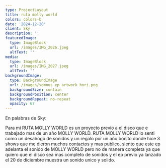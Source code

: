 ```yaml
---
type: ProjectLayout
title: ruta molly world
colors: colors-b
date: '2024-12-20'
client: Sky
description: ''
featuredImage:
  type: ImageBlock
  url: /images/IMG_2026.jpeg
  altText: ''
media:
  type: ImageBlock
  url: /images/IMG_2027.jpeg
  altText: ''
backgroundImage:
  type: BackgroundImage
  url: /images/somnus ep artwork hori.png
  backgroundSize: contain
  backgroundPosition: center
  backgroundRepeat: no-repeat
  opacity: 67
---
```

En palabras de Sky:

Para mi RUTA MOLLY WORLD es un proyecto previo a el disco que e trabajado mas de un año MOLLY WORLD. RUTA MOLLY WORLD lo senti como un desahogo de sonidos y un regalo por un año bonito donde hice 3 shows que me dieron muchos contactos y mas publico, siento que este ep adelanta el sonido de MOLLY WORLD pero no de manera completa ya que quiero que el disco sea mas completo de sonidos y el ep previo ya lanzado el 20 de diciembre muestra un sonido unico y solido.
